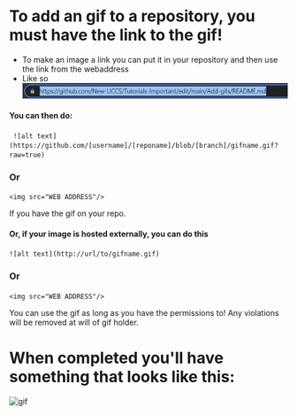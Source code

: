 # To add an gif to a repository, you must have the link to the gif!
- To make an image a link you can put it in your repository and then use the link from the webaddress
- Like so <img src="https://github.com/New-UCCS/Tutorials-Important/blob/main/webaddress.PNG"/>

#### You can then do:
``` ![alt text](https://github.com/[username]/[reponame]/blob/[branch]/gifname.gif?raw=true)```
### Or
```<img src="WEB ADDRESS"/> ```


If you have the gif on your repo. 
#### Or, if your image is hosted externally, you can do this
```![alt text](http://url/to/gifname.gif)```
### Or
```<img src="WEB ADDRESS"/> ```

You can use the gif as long as you have the permissions to! Any violations will be removed at will of gif holder.
# When completed you'll have something that looks like this:
![gif](https://c.tenor.com/jFn8sS1Et-0AAAAM/cat.gif)
